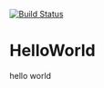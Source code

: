[![Build Status](https://travis-ci.org/tianruiMM/HelloWorld.svg?branch=master)](https://travis-ci.org/tianruiMM/HelloWorld)

# HelloWorld
hello world
